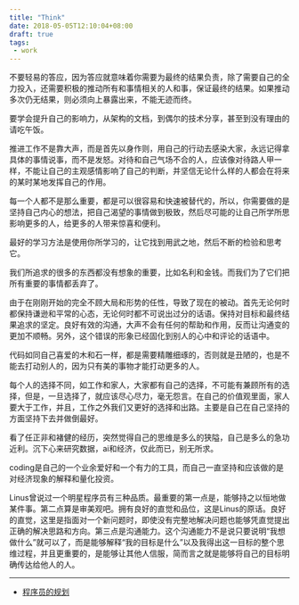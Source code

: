 ```yaml
---
title: "Think"
date: 2018-05-05T12:10:04+08:00
draft: true
tags:
 - work
---
```


不要轻易的答应，因为答应就意味着你需要为最终的结果负责，除了需要自己的全力投入，还需要积极的推动所有和事情相关的人和事，保证最终的结果。如果推动多次仍无结果，则必须向上暴露出来，不能无迹而终。

要学会提升自己的影响力，从架构的文档，到偶尔的技术分享，甚至到没有理由的请吃午饭。

推进工作不是靠大声，而是首先以身作则，用自己的行动去感染大家，永远记得拿具体的事情说事，而不是发怒。对待和自己气场不合的人，应该像对待路人甲一样，不能让自己的主观感情影响了自己的判断，并坚信无论什么样的人都会在将来的某时某地发挥自己的作用。

每一个人都不是那么重要，都是可以很容易和快速被替代的，所以，你需要做的是坚持自己内心的想法，把自己渴望的事情做到极致，然后尽可能的让自己所学所思影响更多的人，给更多的人带来惊喜和便利。

最好的学习方法是使用你所学习的，让它找到用武之地，然后不断的检验和思考它。

我们所追求的很多的东西都没有想象的重要，比如名利和金钱。而我们为了它们把所有重要的事情都丢弃了。

由于在刚刚开始的完全不顾大局和形势的任性，导致了现在的被动。首先无论何时都保持谦逊和平常的心态，无论何时都不可说出过分的话语。保持对目标和最终结果追求的坚定。良好有效的沟通，大声不会有任何的帮助和作用，反而让沟通变的更加不顺畅。另外，这个错误的形象已经固化到别人的心中和评论的话语中。

代码如同自己喜爱的木和石一样，都是需要精雕细琢的，否则就是丑陋的，也是不能去打动别人的，因为只有美的事物才能打动更多的人。

每个人的选择不同，如工作和家人，大家都有自己的选择，不可能有兼顾所有的选择，但是，一旦选择了，就应该尽心尽力，毫无怨言。在自己的价值观里面，家人要大于工作，并且，工作之外我们又更好的选择和出路。主要是自己在自己坚持的方面坚持下去并做倒最好。

看了任正非和褚健的经历，突然觉得自己的思维是多么的狭隘，自己是多么的急功近利。沉下心来研究数据，ai和经济，仅此而已，别无所求。

coding是自己的一个业余爱好和一个有力的工具，而自己一直坚持和应该做的是对经济现象的解释和量化投资。

Linus曾说过一个明星程序员有三种品质。最重要的第一点是，能够持之以恒地做某件事。第二点算是审美观吧。拥有良好的直觉和品位，这是Linus的原话。良好的直觉，这里是指面对一个新问题时，即使没有完整地解决问题也能够凭直觉提出正确的解决思路和方向。第三点是沟通能力。这个沟通能力不是说只要说明“我想做什么”就可以了，而是能够解释“我的目标是什么”以及我得出这一目标的整个思维过程，并且更重要的，是能够让其他人信服，简而言之就是能够将自己的目标明确传达给他人的人。

***

- [程序员的规划](https://mp.weixin.qq.com/s/f-d9uPNqYxgZn_D6EzhtwA)

